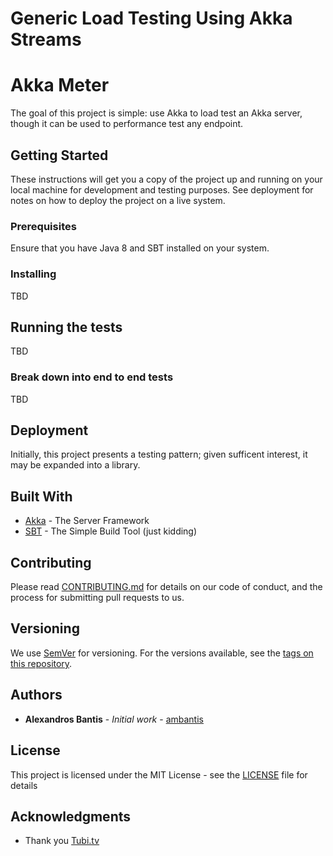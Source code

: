 # Generic Load Testing Using Akka Streams

# Akka Meter

The goal of this project is simple: use Akka to load test an Akka server, though it can be used to performance test any
endpoint.


## Getting Started

These instructions will get you a copy of the project up and running on your local machine for development and testing
purposes. See deployment for notes on how to deploy the project on a live system.

### Prerequisites

Ensure that you have Java 8 and SBT installed on your system.

### Installing

TBD

## Running the tests

TBD

### Break down into end to end tests

TBD

## Deployment

Initially, this project presents a testing pattern; given sufficent interest, it may be expanded into a library.

## Built With

* [Akka](http://www.akka.io/) - The Server Framework
* [SBT](https://www.scala-sbt.org/) - The Simple Build Tool (just kidding)

## Contributing

Please read [CONTRIBUTING.md](https://gist.github.com/PurpleBooth/b24679402957c63ec426) for details on our code of
conduct, and the process for submitting pull requests to us.

## Versioning

We use [SemVer](http://semver.org/) for versioning. For the versions available, see the [tags on this
repository](https://github.com/ambantis/akka-meter/tags).

## Authors

* **Alexandros Bantis** - *Initial work* - [ambantis](http://www.ambantis.com)

## License

This project is licensed under the MIT License - see the [LICENSE](LICENSE) file for details

## Acknowledgments

* Thank you [Tubi.tv](http://www.tubi.tv)
